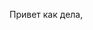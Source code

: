 <!DOCTYPE html>
<html leng='ru'>
  <head>
    <title>Сайт начинающего верстальщика</title>
    </title>
  <head>
  <main>
    <p>
      Привет как дела, 
    </p>
  </main>
</html>
